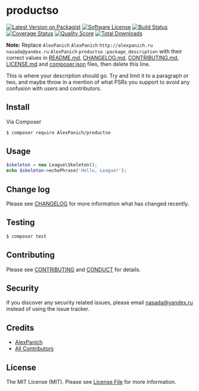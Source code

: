 # productso

[![Latest Version on Packagist][ico-version]][link-packagist]
[![Software License][ico-license]](LICENSE.md)
[![Build Status][ico-travis]][link-travis]
[![Coverage Status][ico-scrutinizer]][link-scrutinizer]
[![Quality Score][ico-code-quality]][link-code-quality]
[![Total Downloads][ico-downloads]][link-downloads]

**Note:** Replace ```AlexPanich``` ```AlexPanich``` ```http://alexpanich.ru``` ```nasada@yandex.ru``` ```AlexPanich``` ```productso``` ```:package_description``` with their correct values in [README.md](README.md), [CHANGELOG.md](CHANGELOG.md), [CONTRIBUTING.md](CONTRIBUTING.md), [LICENSE.md](LICENSE.md) and [composer.json](composer.json) files, then delete this line.

This is where your description should go. Try and limit it to a paragraph or two, and maybe throw in a mention of what
PSRs you support to avoid any confusion with users and contributors.

## Install

Via Composer

``` bash
$ composer require AlexPanich/productso
```

## Usage

``` php
$skeleton = new League\Skeleton();
echo $skeleton->echoPhrase('Hello, League!');
```

## Change log

Please see [CHANGELOG](CHANGELOG.md) for more information what has changed recently.

## Testing

``` bash
$ composer test
```

## Contributing

Please see [CONTRIBUTING](CONTRIBUTING.md) and [CONDUCT](CONDUCT.md) for details.

## Security

If you discover any security related issues, please email nasada@yandex.ru instead of using the issue tracker.

## Credits

- [AlexPanich][link-author]
- [All Contributors][link-contributors]

## License

The MIT License (MIT). Please see [License File](LICENSE.md) for more information.

[ico-version]: https://img.shields.io/packagist/v/AlexPanich/productso.svg?style=flat-square
[ico-license]: https://img.shields.io/badge/license-MIT-brightgreen.svg?style=flat-square
[ico-travis]: https://img.shields.io/travis/AlexPanich/productso/master.svg?style=flat-square
[ico-scrutinizer]: https://img.shields.io/scrutinizer/coverage/g/AlexPanich/productso.svg?style=flat-square
[ico-code-quality]: https://img.shields.io/scrutinizer/g/AlexPanich/productso.svg?style=flat-square
[ico-downloads]: https://img.shields.io/packagist/dt/AlexPanich/productso.svg?style=flat-square

[link-packagist]: https://packagist.org/packages/AlexPanich/productso
[link-travis]: https://travis-ci.org/AlexPanich/productso
[link-scrutinizer]: https://scrutinizer-ci.com/g/AlexPanich/productso/code-structure
[link-code-quality]: https://scrutinizer-ci.com/g/AlexPanich/productso
[link-downloads]: https://packagist.org/packages/AlexPanich/productso
[link-author]: https://github.com/AlexPanich
[link-contributors]: ../../contributors
